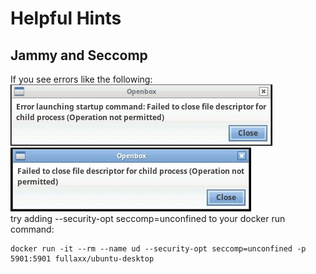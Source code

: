 # Helpful Hints

## Jammy and Seccomp
If you see errors like the following: \
![Openbox Error Message 1](images/openbox_error_1.jpg)
![Openbox Error Message 2](images/openbox_error_2.jpg) \
try adding --security-opt seccomp=unconfined to your docker run command:
```
docker run -it --rm --name ud --security-opt seccomp=unconfined -p 5901:5901 fullaxx/ubuntu-desktop
```
